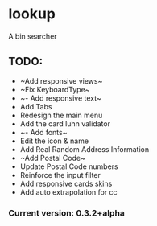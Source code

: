 # lookup

A bin searcher


## TODO:
 - ~Add responsive views~
 - ~Fix KeyboardType~
 - ~- Add responsive text~
 - Add Tabs
 - Redesign the main menu
 - Add the card luhn validator
 - ~- Add fonts~
 - Edit the icon & name
 - Add Real Random Address Information
 - ~Add Postal Code~
 - Update Postal Code numbers
 - Reinforce the input filter
 - Add responsive cards skins
 - Add auto extrapolation for cc
 
 ### Current version: 0.3.2+alpha
